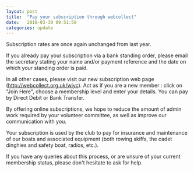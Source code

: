 ```yaml
---
layout: post
title:  "Pay your subscription through webcollect"
date:   2018-03-30 09:51:50
categories: update
---
```


Subscription rates are once again unchanged from last year.

If you already pay your subscription via a bank standing order, please email the secretary stating your name and/or payment reference and the date on which your standing order is paid.

In all other cases, please visit our new subscription web page (http://webcollect.org.uk/wiyc).  Act as if you are a new member : click on "Join Here", choose a membership level and enter your details.  You can pay by Direct Debit or Bank Transfer.

By offering online subscriptions, we hope to reduce the amount of admin work required by your volunteer committee, as well as improve our communication with you.

Your subscription is used by the club to pay for insurance and maintenance of our boats and associated equipment (both rowing skiffs, the cadet dinghies and safety boat, radios, etc.).  

If you have any queries about this process, or are unsure of your current membership status, please don't hesitate to ask for help.
